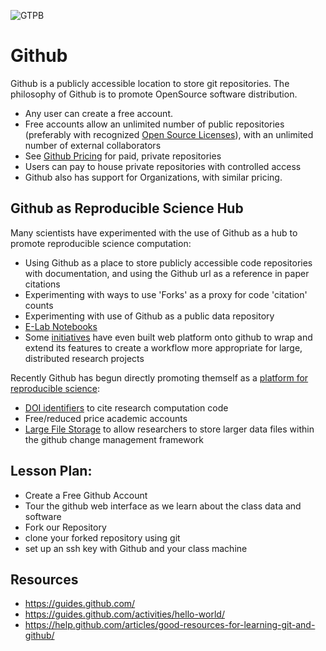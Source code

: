 ![GTPB](http://gtpb.igc.gulbenkian.pt/bicourses/images/GTPB2015logo.png "GTPB")

Github
========

Github is a publicly accessible location to store git repositories. The
philosophy of Github is to promote OpenSource software distribution.

* Any user can create a free account.
* Free accounts allow an unlimited number of public repositories (preferably with recognized [Open Source Licenses](http://opensource.org/licenses)), with an unlimited number of external collaborators
* See [Github Pricing](https://github.com/pricing) for paid, private repositories
* Users can pay to house private repositories with controlled access
* Github also has support for Organizations, with similar pricing.

Github as Reproducible Science Hub
---------------------
Many scientists have experimented with the use of Github as a hub to promote
reproducible science computation:

* Using Github as a place to store publicly accessible code repositories with documentation, 
  and using the Github url as a reference in paper citations
* Experimenting with ways to use 'Forks' as a proxy for code 'citation' counts
* Experimenting with use of Github as a public data repository
* [E-Lab Notebooks](http://www.carlboettiger.info/lab-notebook.html)
* Some [initiatives](https://osf.io/) have even built web platform onto
  github to wrap and extend its features to create a workflow more appropriate for large, distributed research projects

Recently Github has begun directly promoting themself as a [platform for reproducible science](https://github.com/blog/1840-improving-github-for-science):

* [DOI identifiers](https://guides.github.com/activities/citable-code/) to cite research computation code
* Free/reduced price academic accounts
* [Large File Storage](https://github.com/blog/1986-announcing-git-large-file-storage-lfs) to allow researchers to store larger data files within the github change management framework

Lesson Plan:
------------
* Create a Free Github Account
* Tour the github web interface as we learn about the class data and software
* Fork our Repository
* clone your forked repository using git
* set up an ssh key with Github and your class machine

Resources
---------
* https://guides.github.com/
* https://guides.github.com/activities/hello-world/
* https://help.github.com/articles/good-resources-for-learning-git-and-github/
